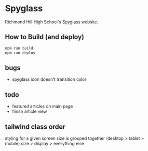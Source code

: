 # Spyglass
Richmond Hill High School's Spyglass website.

## How to Build (and deploy)

```bash
npm run build
npm run deploy
```

## bugs
- spyglass icon doesn't transition color

## todo
- featured articles on main page
- finish article view

## tailwind class order

styling for a given screen size is grouped together (desktop > tablet > mobile)
size > display > everything else